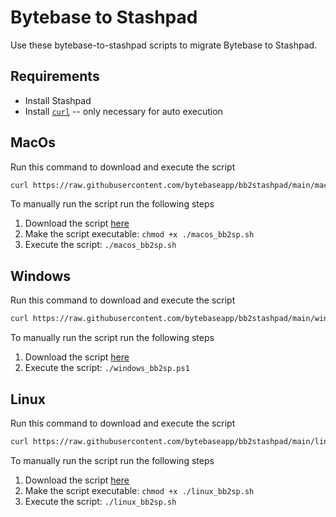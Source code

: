 # Bytebase to Stashpad

Use these bytebase-to-stashpad scripts to migrate Bytebase to Stashpad.

## Requirements

- Install Stashpad
- Install [`curl`](https://curl.se/download.html) -- only necessary for auto execution

## MacOs

Run this command to download and execute the script

```bash
curl https://raw.githubusercontent.com/bytebaseapp/bb2stashpad/main/macos_bb2sp.sh > macos_bb2sp.sh && chmod +x ./macos_bb2sp.sh && ./macos_bb2sp.sh
```

To manually run the script run the following steps

1. Download the script [here](https://raw.githubusercontent.com/bytebaseapp/bb2stashpad/main/macos_bb2sp.sh)
2. Make the script executable: `chmod +x ./macos_bb2sp.sh`
3. Execute the script: `./macos_bb2sp.sh`

## Windows

Run this command to download and execute the script

```bash
curl https://raw.githubusercontent.com/bytebaseapp/bb2stashpad/main/windows_bb2sp.ps1 > windows_bb2sp.ps1 && ./windows_bb2sp.ps1
```

To manually run the script run the following steps

1. Download the script [here](https://raw.githubusercontent.com/bytebaseapp/bb2stashpad/main/windows_bb2sp.ps1)
2. Execute the script: `./windows_bb2sp.ps1`

## Linux

Run this command to download and execute the script

```bash
curl https://raw.githubusercontent.com/bytebaseapp/bb2stashpad/main/linux_bb2sp.sh > linux_bb2sp.sh && chmod +x ./linux_bb2sp.sh && ./linux_bb2sp.sh
```

To manually run the script run the following steps

1. Download the script [here](https://raw.githubusercontent.com/bytebaseapp/bb2stashpad/main/linux_bb2sp.sh)
2. Make the script executable: `chmod +x ./linux_bb2sp.sh`
3. Execute the script: `./linux_bb2sp.sh`
